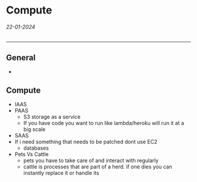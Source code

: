 # Compute
###### 22-01-2024
---
## General
- 
## Compute
- IAAS
- PAAS
	- S3 storage as a service
	- If you have code you want to run like lambda/heroku will run it at a big scale
- SAAS
- If i need something that needs to be patched dont use EC2
	- databases 
- Pets Vs Cattle
	- pets you have to take care of and interact with regularly
	- cattle is processes that are part of a herd. if one dies you can instantly replace it or handle its